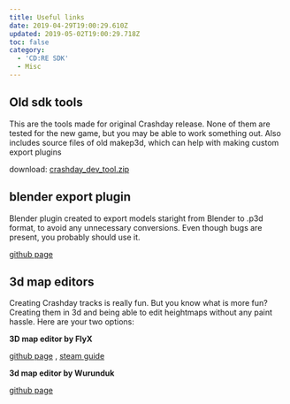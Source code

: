 ```yaml
---
title: Useful links
date: 2019-04-29T19:00:29.610Z
updated: 2019-05-02T19:00:29.718Z
toc: false
category:
  - 'CD:RE SDK'
  - Misc
---
```

## Old sdk tools

This are the tools made for original Crashday release. None of them are tested for the new game, but you may be able to work something out. Also includes source files of old makep3d, which can help with making custom export plugins

download: [crashday_dev_tool.zip](https://wurunduk.github.io/crashday-sdk/old-sdk/crashday_dev_tool.zip)

## blender export plugin

Blender plugin created to export models staright from Blender to .p3d format, to avoid any unnecessary conversions. Even though bugs are present, you probably should use it.

[github page](https://github.com/wurunduk/blender-p3d-import-export)

## 3d map editors

Creating Crashday tracks is really fun. But you know what is more fun? Creating them in 3d and being able to edit heightmaps without any paint hassle. Here are your two options:

**3D map editor by FlyX**

[github page](https://github.com/hobbitinisengard/crashday-3d-editor) , [steam guide](https://steamcommunity.com/sharedfiles/filedetails/?id=1605899251)

**3d map editor by Wurunduk**

[github page](https://github.com/wurunduk/crashday-map-editor)
